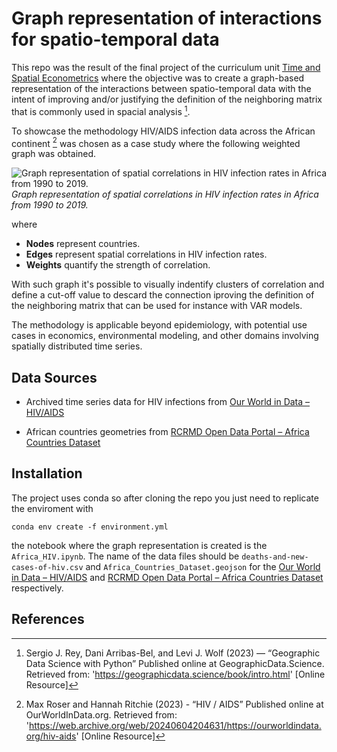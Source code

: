 
# Graph representation of interactions for spatio-temporal data

This repo was the result of the final project of the curriculum unit [Time and Spatial Econometrics](https://www.ua.pt/en/uc/15124) where the objective was to create a graph-based representation of the interactions between spatio-temporal data with the intent of improving and/or justifying the definition of the neighboring matrix that is commonly used in spacial analysis [^1].

To showcase the methodology HIV/AIDS infection data across the African continent [^2] was chosen as a case study where the following weighted graph was obtained.

![Graph representation of spatial correlations in HIV infection rates in Africa from 1990 to 2019.]()
*Graph representation of spatial correlations in HIV infection rates in Africa from 1990 to 2019.*

where

- **Nodes** represent countries.
- **Edges** represent spatial correlations in HIV infection rates.
- **Weights** quantify the strength of correlation.

With such graph it's possible to visually indentify clusters of correlation and define a cut-off value to descard the connection iproving the definition of the neighboring matrix that can be used for instance with VAR models.

The methodology is applicable beyond epidemiology, with potential use cases in economics, environmental modeling, and other domains involving spatially distributed time series.

## Data Sources

- Archived time series data for HIV infections from [Our World in Data – HIV/AIDS](https://web.archive.org/web/20240604204632/https://ourworldindata.org/grapher/deaths-and-new-cases-of-hiv)

- African countries geometries from [RCRMD Open Data Portal – Africa Countries Dataset](https://opendata.rcmrd.org/datasets/rcmrd::africa-countries-dataset/about)

## Installation

The project uses conda so after cloning the repo you just need to replicate the enviroment with

```pwsh
conda env create -f environment.yml
```

the notebook where the graph representation is created is the `Africa_HIV.ipynb`. The name of the data files should be `deaths-and-new-cases-of-hiv.csv` and `Africa_Countries_Dataset.geojson` for the [Our World in Data – HIV/AIDS](https://web.archive.org/web/20240604204632/https://ourworldindata.org/grapher/deaths-and-new-cases-of-hiv) and [RCRMD Open Data Portal – Africa Countries Dataset](https://opendata.rcmrd.org/datasets/rcmrd::africa-countries-dataset/about) respectively.

## References

[^1]: Sergio J. Rey, Dani Arribas-Bel, and Levi J. Wolf (2023) — “Geographic Data Science with Python” Published online at GeographicData.Science. Retrieved from: '<https://geographicdata.science/book/intro.html>' [Online Resource]

[^2]: Max Roser and Hannah Ritchie (2023) - “HIV / AIDS” Published online at OurWorldInData.org. Retrieved from: '<https://web.archive.org/web/20240604204631/https://ourworldindata.org/hiv-aids>' [Online Resource]
